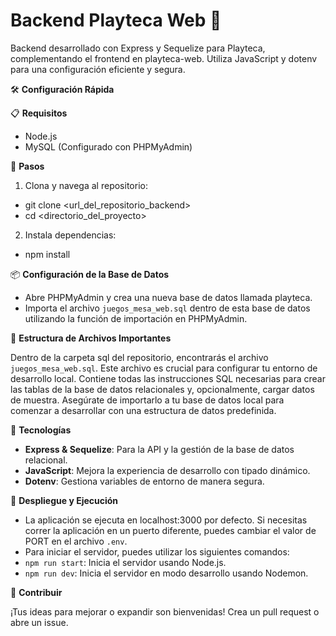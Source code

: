# Backend Playteca Web 🧩
Backend desarrollado con Express y Sequelize para Playteca, complementando el frontend en playteca-web. Utiliza JavaScript y dotenv para una configuración eficiente y segura.

🛠 **Configuración Rápida**

📋 **Requisitos**
- Node.js
- MySQL (Configurado con PHPMyAdmin)

🚀 **Pasos**
1. Clona y navega al repositorio:
- git clone <url_del_repositorio_backend>
- cd <directorio_del_proyecto>

2. Instala dependencias:
- npm install


📦 **Configuración de la Base de Datos**
- Abre PHPMyAdmin y crea una nueva base de datos llamada playteca.
- Importa el archivo `juegos_mesa_web.sql` dentro de esta base de datos utilizando la función de importación en PHPMyAdmin.

📁 **Estructura de Archivos Importantes**

Dentro de la carpeta sql del repositorio, encontrarás el archivo `juegos_mesa_web.sql`. Este archivo es crucial para configurar tu entorno de desarrollo local. Contiene todas las instrucciones SQL necesarias para crear las tablas de la base de datos relacionales y, opcionalmente, cargar datos de muestra. Asegúrate de importarlo a tu base de datos local para comenzar a desarrollar con una estructura de datos predefinida.

🔧 **Tecnologías**
- **Express & Sequelize**: Para la API y la gestión de la base de datos relacional.
- **JavaScript**: Mejora la experiencia de desarrollo con tipado dinámico.
- **Dotenv**: Gestiona variables de entorno de manera segura.

📡 **Despliegue y Ejecución**
- La aplicación se ejecuta en localhost:3000 por defecto. Si necesitas correr la aplicación en un puerto diferente, puedes cambiar el valor de PORT en el archivo `.env`.
- Para iniciar el servidor, puedes utilizar los siguientes comandos:
- `npm run start`: Inicia el servidor usando Node.js.
- `npm run dev`: Inicia el servidor en modo desarrollo usando Nodemon.

🤝 **Contribuir**

¡Tus ideas para mejorar o expandir son bienvenidas! Crea un pull request o abre un issue.
